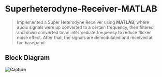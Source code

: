 # Superheterodyne-Receiver-MATLAB
> Implemented a Super Heterodyne Receiver using **MATLAB**, where audio signals were up converted
to a certain frequency, then filtered and down converted to an intermediate frequency to reduce flicker
noise effect. After that, the signals are demodulated and received at the baseband.

## Block Diagram

![Capture](https://user-images.githubusercontent.com/104662487/223001464-68b7f08a-2f41-48a7-9013-04f594c4fbac.JPG)
